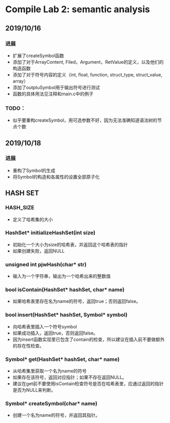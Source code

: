 # Compile Lab 2: semantic analysis
## 2019/10/16 
### 进展
+ 扩展了createSymbol函数
+ 添加了对于ArrayContent, Filed，Argument，RetValue的定义，以及他们的构造函数
+ 添加了对于符号内容的定义（int, float, function, struct_type, struct_value, array）
+ 添加了outptuSymbol用于输出符号进行测试
+ 函数的具体用法见注释和main.c中的例子
### TODO：
+ 似乎要重构createSymbol，用可选参数不好，因为无法准确知道语法树的节点个数
## 2019/10/18
### 进展
* 重构了Symbol的生成
* 将Symbol的构造和各属性的设置全部原子化
## HASH SET
### HASH_SIZE
* 定义了哈希集的大小
### HashSet* initializeHashSet(int size)
* 初始化一个大小为size的哈希表，并返回这个哈希表的指针
* 如果创建失败，返回NULL
### unsigned int pjwHash(char* str)
* 输入为一个字符串，输出为一个哈希出来的整数值
### bool isContain(HashSet* hashSet, char* name)
* 如果哈希表里存在名为name的符号，返回true；否则返回false。
### bool insert(HashSet* hashSet, Symbol* symbol)
* 向哈希表里插入一个符号symbol
* 如果成功插入，返回true，否则返回false。
* 因为insert函数实现里已包含了contain的检查，所以建议在插入前不要做额外的存在性检查。
### Symbol* get(HashSet* hashSet, char* name)
* 从哈希集里获取一个名为name的符号
* 如果存在该符号，返回对应指针；如果不存在返回NULL。
* 建议在get前不要使用isContain检查符号是否在哈希表里，应通过返回的指针是否为NULL来判断。
### Symbol* createSymbol(char* name)
* 创建一个名为name的符号，并返回其指针。

